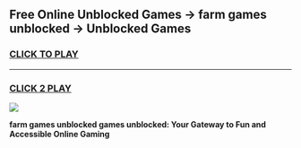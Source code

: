 
## Free Online Unblocked Games → farm games unblocked → Unblocked Games
<h3>
<a href="https://premium.freeplayer.one?title=farm_games_unblocked&ref=21F">CLICK TO PLAY</a></h3>
<hr>

<h3>
<a href="https://premium.freeplayer.one?title=farm_games_unblocked&ref=21F">CLICK 2 PLAY</a>
  
</h3>

<a href="https://premium.freeplayer.one?title=farm_games_unblocked&ref=21F/"><img src="https://clearcache.store/games.png"></a>


**farm games unblocked games unblocked: Your Gateway to Fun and Accessible Online Gaming**
